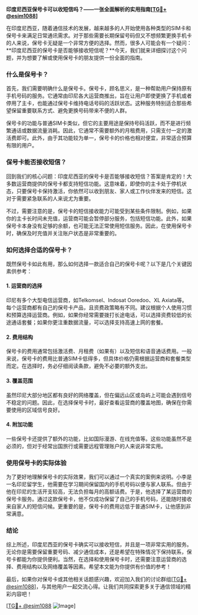**印度尼西亚保号卡可以收短信吗？——一张全面解析的实用指南[[TG💪+ @esim1088](https://t.me/s/esim1088)]**

在印度尼西亚，随着通信技术的发展，越来越多的人开始使用各种类型的SIM卡和保号卡来满足日常通讯需求。对于那些需要长期保留号码但又不想频繁更换手机卡的人来说，保号卡无疑是一个非常方便的选择。然而，很多人可能会有一个疑问：**印度尼西亚的保号卡是否能够接收短信呢？**今天，我们就来详细探讨这个问题，并为想要了解或使用保号卡的朋友提供一份全面的指南。

### 什么是保号卡？

首先，我们需要明确什么是保号卡。保号卡，顾名思义，是一种帮助用户保持原有手机号码的服务。它通常由印尼各大运营商推出，旨在让用户即使更换了手机或者停用了主卡，也能通过保号卡维持电话号码的活跃状态。这种服务特别适合那些希望保留重要联系方式、避免更换号码带来不便的人群。

保号卡的功能与普通SIM卡类似，但它的主要用途是保持号码活跃，而不是进行频繁通话或数据流量消耗。因此，它通常不需要额外的月租费用，只需支付一定的激活费即可。此外，由于其功能较为单一，保号卡的价格也相对便宜，非常适合预算有限的用户。

### 保号卡能否接收短信？

回到我们的核心问题：印度尼西亚的保号卡是否能够接收短信？答案是肯定的！大多数运营商提供的保号卡都支持短信功能。这意味着，即使你的主卡处于停机状态，只要保号卡保持激活，你依然可以收到朋友、家人或工作伙伴发来的短信。这对于需要紧急联系的人来说尤为重要。

不过，需要注意的是，保号卡的短信接收能力可能受到某些条件限制。例如，如果你的主卡长时间未充值，运营商可能会暂停部分服务，包括短信功能。此外，如果保号卡本身没有足够的余额，也可能无法正常使用短信服务。因此，在使用保号卡时，确保及时充值并关注账户状态是非常重要的。

### 如何选择合适的保号卡？

既然保号卡如此有用，那么如何选择一款适合自己的保号卡呢？以下是几个关键因素供参考：

#### 1. **运营商的选择**
印尼有多个大型电信运营商，如Telkomsel、Indosat Ooredoo、XL Axiata等。每个运营商都有自己的保号卡产品，且资费政策略有不同。建议根据个人使用习惯和预算选择运营商。例如，如果你经常需要拨打长途电话，可以选择资费较低的长途通话套餐；如果你更注重数据流量，可以选择支持高速上网的套餐。

#### 2. **费用结构**
保号卡的费用通常包括激活费、月租费（如果有）以及短信和语音通话费用。一般来说，保号卡的费用比普通SIM卡低得多，但具体价格仍需根据运营商和套餐类型而定。在选择时，务必仔细阅读条款，避免不必要的额外支出。

#### 3. **覆盖范围**
虽然印尼大部分地区都有良好的网络覆盖，但在偏远山区或岛屿上可能会遇到信号不稳定的问题。因此，在选择保号卡时，最好查看运营商的覆盖地图，确保在你需要使用的区域信号良好。

#### 4. **附加功能**
一些保号卡还提供了额外的功能，比如国际漫游、在线充值等。这些功能虽然不是必须的，但对于经常出国旅行或需要远程管理账户的人来说非常实用。

### 使用保号卡的实际体验

为了更好地理解保号卡的实际效果，我们可以通过一个真实的案例来说明。小李是一名印尼留学生，他需要在学习期间保留国内的手机号码以便与家人联系。但由于他在印尼的生活开支较高，无法负担每月的高额话费。于是，他选择了某运营商的保号卡服务。通过这款保号卡，他不仅成功保留了自己的手机号码，还能随时接收来自家人的短信问候。更重要的是，保号卡的费用远低于普通SIM卡，让他感到非常满意。

### 结论

综上所述，印度尼西亚的保号卡确实可以接收短信，并且是一项非常实用的服务。无论你是需要保留重要号码、减少通信成本，还是希望在特殊情况下保持联系，保号卡都能为你提供便利。当然，在选择和使用保号卡时，还需要注意运营商的选择、费用结构以及网络覆盖等因素。希望本文能为你提供有价值的参考！

最后，如果你对保号卡或其他相关话题感兴趣，欢迎加入我们的讨论群组[[TG💪+ @esim1088](https://t.me/s/esim1088)]，与其他用户一起交流心得。让我们共同探索更多关于通信领域的精彩内容吧！

[[TG💪+ @esim1088](https://t.me/s/esim1088) ![Image](https://i.postimg.cc/4NQfJmqS/Snipaste-2025-05-13-00-14-12.png)]
